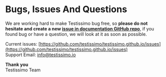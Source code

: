 # Bugs, Issues And Questions

We are working hard to make Testissimo bug free, so **please do not hesitate and create a new [issue in documentation GitHub repo](https://github.com/testissimo/testissimo.github.io/issues)**, if you found bug or have a question, we will look at it as soon as possible.

Current issues: [https://github.com/testissimo/testissimo.github.io/issues](https://github.com/testissimo/testissimo.github.io/issues)  
Support Email: [info@testissimo.io](mailto:info@testissimo.io)

**Thank you**  
Testissimo Team
